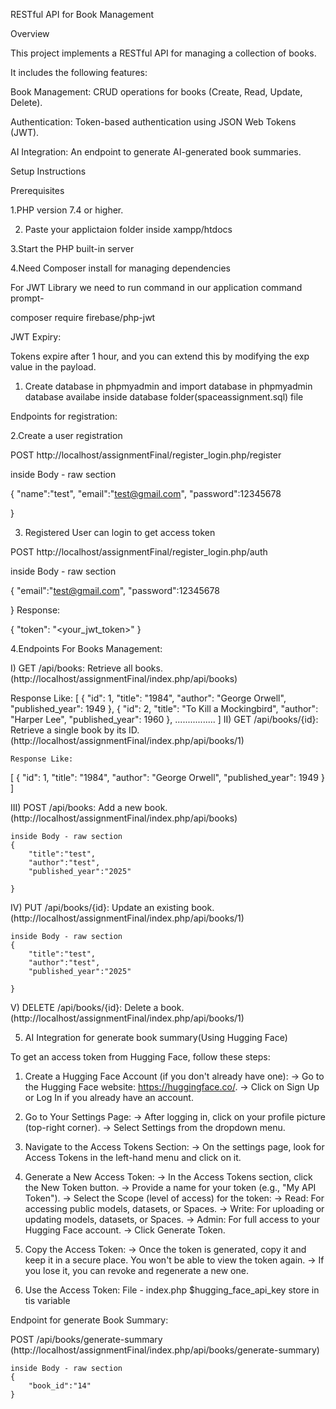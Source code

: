 RESTful API for Book Management

Overview

This project implements a RESTful API for managing a collection of books.

It includes the following features:

Book Management: CRUD operations for books (Create, Read, Update, Delete).

Authentication: Token-based authentication using JSON Web Tokens (JWT).

AI Integration: An endpoint to generate AI-generated book summaries.

Setup Instructions

Prerequisites

1.PHP version 7.4 or higher.

2. Paste your applictaion folder inside xampp/htdocs

3.Start the PHP built-in server

4.Need Composer install for managing dependencies

For JWT Library we need to run command in our application command prompt-

composer require firebase/php-jwt


JWT Expiry:

Tokens expire after 1 hour, and you can extend this by modifying the exp value in the payload.


1. Create database in phpmyadmin and import database in phpmyadmin database availabe inside database folder(spaceassignment.sql) file

Endpoints for registration:

2.Create a user registration 

POST http://localhost/assignmentFinal/register_login.php/register

inside Body - raw section

{
  "name":"test",
  "email":"test@gmail.com",
  "password":12345678

}

3. Registered User can login to get access token

POST http://localhost/assignmentFinal/register_login.php/auth

inside Body - raw section

{
  "email":"test@gmail.com",
  "password":12345678

}
Response:

{
  "token": "<your_jwt_token>"
}

4.Endpoints For Books Management:

I) GET /api/books: Retrieve all books. (http://localhost/assignmentFinal/index.php/api/books)

  Response Like:
   [
    {
        "id": 1,
        "title": "1984",
        "author": "George Orwell",
        "published_year": 1949
    },
    {
        "id": 2,
        "title": "To Kill a Mockingbird",
        "author": "Harper Lee",
        "published_year": 1960
    },
	................
  ]
II) GET /api/books/{id}: Retrieve a single book by its ID. (http://localhost/assignmentFinal/index.php/api/books/1)

	Response Like:
   [
    {
        "id": 1,
        "title": "1984",
        "author": "George Orwell",
        "published_year": 1949
    }
  ]

III) POST /api/books: Add a new book. (http://localhost/assignmentFinal/index.php/api/books)

	inside Body - raw section
	{
		"title":"test",
		"author":"test",
		"published_year":"2025"

	}

IV) PUT /api/books/{id}: Update an existing book. (http://localhost/assignmentFinal/index.php/api/books/1)

	inside Body - raw section
	{
		"title":"test",
		"author":"test",
		"published_year":"2025"

	}

V) DELETE /api/books/{id}: Delete a book. (http://localhost/assignmentFinal/index.php/api/books/1)



5. AI Integration for generate book summary(Using Hugging Face)

To get an access token from Hugging Face, follow these steps:

1. Create a Hugging Face Account (if you don't already have one):
    -> Go to the Hugging Face website: https://huggingface.co/.
    -> Click on Sign Up or Log In if you already have an account.

2. Go to Your Settings Page:
    -> After logging in, click on your profile picture (top-right corner).
    -> Select Settings from the dropdown menu.

3. Navigate to the Access Tokens Section:
    -> On the settings page, look for Access Tokens in the left-hand menu and click on it.

4. Generate a New Access Token:
    -> In the Access Tokens section, click the New Token button.
    -> Provide a name for your token (e.g., "My API Token").
    -> Select the Scope (level of access) for the token:
    -> Read: For accessing public models, datasets, or Spaces.
    -> Write: For uploading or updating models, datasets, or Spaces.
    -> Admin: For full access to your Hugging Face account.
    -> Click Generate Token.
5. Copy the Access Token:
	-> Once the token is generated, copy it and keep it in a secure place. You won't be able to view the token again.
	-> If you lose it, you can revoke and regenerate a new one.
6. Use the Access Token:
	File - index.php 
	$hugging_face_api_key store in tis variable
	
Endpoint for generate Book Summary:

POST /api/books/generate-summary  (http://localhost/assignmentFinal/index.php/api/books/generate-summary)
	
	inside Body - raw section
	{
		"book_id":"14"
	}


 


